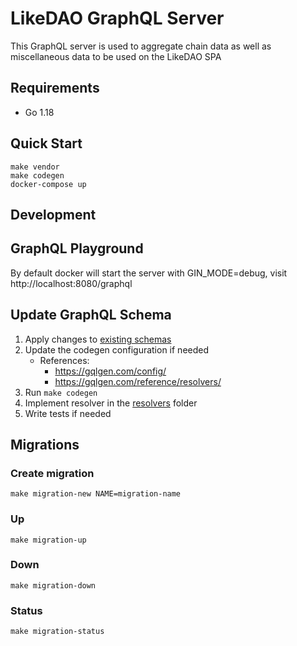 # LikeDAO GraphQL Server

This GraphQL server is used to aggregate chain data as well as miscellaneous data to be used on the LikeDAO SPA

## Requirements

- Go 1.18

## Quick Start

```
make vendor
make codegen
docker-compose up
```

## Development

## GraphQL Playground

By default docker will start the server with GIN_MODE=debug, visit http://localhost:8080/graphql

## Update GraphQL Schema

1. Apply changes to [existing schemas](../graphql-schema/)
2. Update the codegen configuration if needed
   - References:
     - https://gqlgen.com/config/
     - https://gqlgen.com/reference/resolvers/
3. Run `make codegen`
4. Implement resolver in the [resolvers](./pkg/resolvers/) folder
5. Write tests if needed

## Migrations

### Create migration

```
make migration-new NAME=migration-name
```

### Up

```
make migration-up
```

### Down

```
make migration-down
```

### Status

```
make migration-status
```
